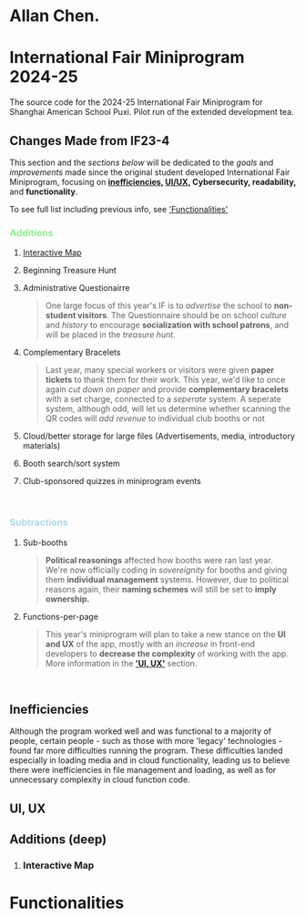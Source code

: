 # Allan Chen.

# International Fair Miniprogram 2024-25
The source code for the 2024-25 International Fair Miniprogram for Shanghai American School Puxi. Pilot run of the extended development tea.

## Changes Made from IF23-4
This section and the *sections below* will be dedicated to the *goals* and *improvements* made since the original student developed International Fair Miniprogram, focusing on **[inefficiencies](#inefficiencies), [UI/UX](#ui-ux), Cybersecurity, readability,** and **functionality**.

To see full list including previous info, see ['Functionalities'](#functionalities)

### <p style = "color: lightgreen"> Additions </p>
1. [Interactive Map](#interactive-map)
2. Beginning Treasure Hunt
3. Administrative Questionairre
     
    > One large focus of this year's IF is to *advertise* the school to **non-student visitors**. The Questionnaire should be on 
    > school *culture* and *history* to encourage **socialization with school patrons**, and will be placed in the *treasure hunt*.

4. Complementary Bracelets
       
    > Last year, many special workers or visitors were given **paper tickets** to thank them for their work. This year, we'd like to
    > once again *cut down on paper* and provide **complementary bracelets** with a set charge, connected to a *seperate* system.
    > A seperate system, although odd, will let us determine whether scanning the QR codes will *add revenue* to individual club
    > booths or not
   
5. Cloud/better storage for large files (Advertisements, media, introductory materials)
6. Booth search/sort system
7. Club-sponsored quizzes in miniprogram events

<br>

### <p style = "color: lightblue"> Subtractions </p>
1. Sub-booths

    > **Political reasonings** affected how booths were ran last year. We're now officially coding in *sovereignity* for booths and 
    > giving them **individual management** systems. However, due to political reasons again, their **naming schemes** will still 
    > be set to **imply ownership.**

2. Functions-per-page
    
    > This year's miniprogram will plan to take a new stance on the **UI and UX** of the app, mostly with an *increase* in 
    > front-end developers to **decrease the complexity** of working with the app. More information in the **['UI, UX'](#ui-ux)**
    > section.

<br>

## Inefficiencies
Although the program worked well and was functional to a majority of people, certain people - such as those with more 'legacy' technologies - found far more difficulties running the program. These difficulties landed especially in loading media and in cloud functionality, leading us to believe there were inefficiencies in file management and loading, as well as for unnecessary complexity in cloud function code.

## UI, UX


## Additions (deep)

1. ### Interactive Map

# Functionalities
